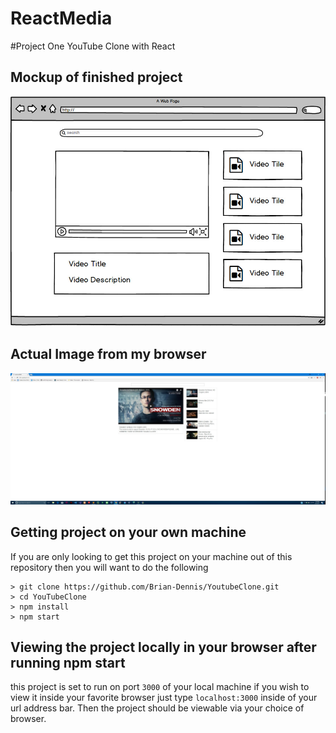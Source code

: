 # ReactMedia

#Project One YouTube Clone with React

## Mockup of finished project
![Mockup](Project-Mockup_Crop.jpg "Optional Title")

## Actual Image from my browser
![Actual](Finished.jpg "Actual")

## Getting project on your own machine
If you are only looking to get this project on your machine out of this repository then you will want to do the following

```
> git clone https://github.com/Brian-Dennis/YoutubeClone.git
> cd YouTubeClone
> npm install
> npm start
```

## Viewing the project locally in your browser after running npm start

this project is set to run on port `3000` of your local machine if you wish to view it inside your favorite browser just type `localhost:3000` inside of your url address bar. Then the project should be viewable via your choice of browser.
